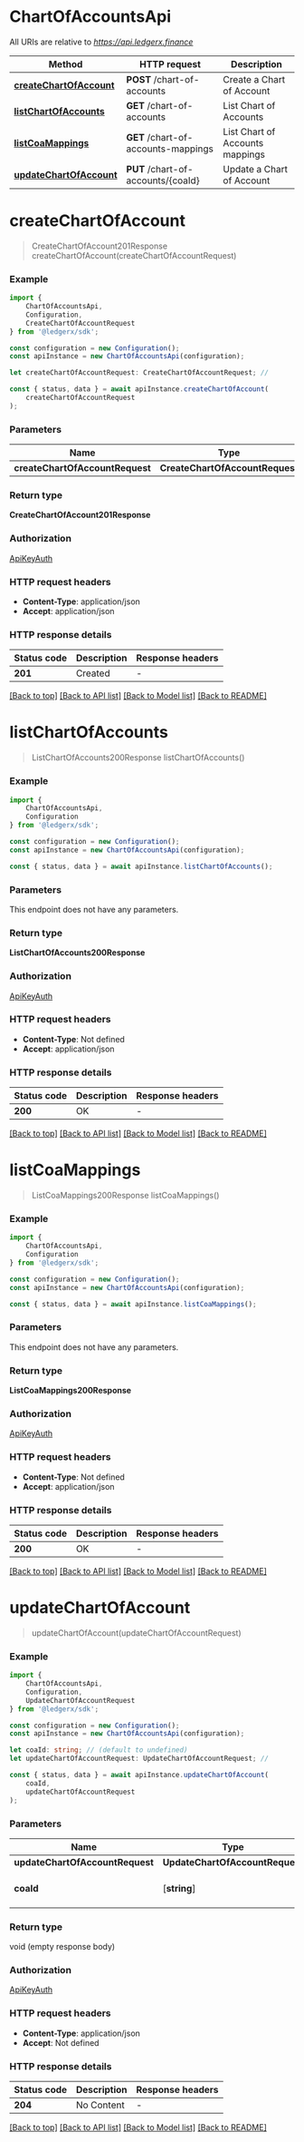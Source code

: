 # ChartOfAccountsApi

All URIs are relative to *https://api.ledgerx.finance*

|Method | HTTP request | Description|
|------------- | ------------- | -------------|
|[**createChartOfAccount**](#createchartofaccount) | **POST** /chart-of-accounts | Create a Chart of Account|
|[**listChartOfAccounts**](#listchartofaccounts) | **GET** /chart-of-accounts | List Chart of Accounts|
|[**listCoaMappings**](#listcoamappings) | **GET** /chart-of-accounts-mappings | List Chart of Accounts mappings|
|[**updateChartOfAccount**](#updatechartofaccount) | **PUT** /chart-of-accounts/{coaId} | Update a Chart of Account|

# **createChartOfAccount**
> CreateChartOfAccount201Response createChartOfAccount(createChartOfAccountRequest)


### Example

```typescript
import {
    ChartOfAccountsApi,
    Configuration,
    CreateChartOfAccountRequest
} from '@ledgerx/sdk';

const configuration = new Configuration();
const apiInstance = new ChartOfAccountsApi(configuration);

let createChartOfAccountRequest: CreateChartOfAccountRequest; //

const { status, data } = await apiInstance.createChartOfAccount(
    createChartOfAccountRequest
);
```

### Parameters

|Name | Type | Description  | Notes|
|------------- | ------------- | ------------- | -------------|
| **createChartOfAccountRequest** | **CreateChartOfAccountRequest**|  | |


### Return type

**CreateChartOfAccount201Response**

### Authorization

[ApiKeyAuth](../README.md#ApiKeyAuth)

### HTTP request headers

 - **Content-Type**: application/json
 - **Accept**: application/json


### HTTP response details
| Status code | Description | Response headers |
|-------------|-------------|------------------|
|**201** | Created |  -  |

[[Back to top]](#) [[Back to API list]](../README.md#documentation-for-api-endpoints) [[Back to Model list]](../README.md#documentation-for-models) [[Back to README]](../README.md)

# **listChartOfAccounts**
> ListChartOfAccounts200Response listChartOfAccounts()


### Example

```typescript
import {
    ChartOfAccountsApi,
    Configuration
} from '@ledgerx/sdk';

const configuration = new Configuration();
const apiInstance = new ChartOfAccountsApi(configuration);

const { status, data } = await apiInstance.listChartOfAccounts();
```

### Parameters
This endpoint does not have any parameters.


### Return type

**ListChartOfAccounts200Response**

### Authorization

[ApiKeyAuth](../README.md#ApiKeyAuth)

### HTTP request headers

 - **Content-Type**: Not defined
 - **Accept**: application/json


### HTTP response details
| Status code | Description | Response headers |
|-------------|-------------|------------------|
|**200** | OK |  -  |

[[Back to top]](#) [[Back to API list]](../README.md#documentation-for-api-endpoints) [[Back to Model list]](../README.md#documentation-for-models) [[Back to README]](../README.md)

# **listCoaMappings**
> ListCoaMappings200Response listCoaMappings()


### Example

```typescript
import {
    ChartOfAccountsApi,
    Configuration
} from '@ledgerx/sdk';

const configuration = new Configuration();
const apiInstance = new ChartOfAccountsApi(configuration);

const { status, data } = await apiInstance.listCoaMappings();
```

### Parameters
This endpoint does not have any parameters.


### Return type

**ListCoaMappings200Response**

### Authorization

[ApiKeyAuth](../README.md#ApiKeyAuth)

### HTTP request headers

 - **Content-Type**: Not defined
 - **Accept**: application/json


### HTTP response details
| Status code | Description | Response headers |
|-------------|-------------|------------------|
|**200** | OK |  -  |

[[Back to top]](#) [[Back to API list]](../README.md#documentation-for-api-endpoints) [[Back to Model list]](../README.md#documentation-for-models) [[Back to README]](../README.md)

# **updateChartOfAccount**
> updateChartOfAccount(updateChartOfAccountRequest)


### Example

```typescript
import {
    ChartOfAccountsApi,
    Configuration,
    UpdateChartOfAccountRequest
} from '@ledgerx/sdk';

const configuration = new Configuration();
const apiInstance = new ChartOfAccountsApi(configuration);

let coaId: string; // (default to undefined)
let updateChartOfAccountRequest: UpdateChartOfAccountRequest; //

const { status, data } = await apiInstance.updateChartOfAccount(
    coaId,
    updateChartOfAccountRequest
);
```

### Parameters

|Name | Type | Description  | Notes|
|------------- | ------------- | ------------- | -------------|
| **updateChartOfAccountRequest** | **UpdateChartOfAccountRequest**|  | |
| **coaId** | [**string**] |  | defaults to undefined|


### Return type

void (empty response body)

### Authorization

[ApiKeyAuth](../README.md#ApiKeyAuth)

### HTTP request headers

 - **Content-Type**: application/json
 - **Accept**: Not defined


### HTTP response details
| Status code | Description | Response headers |
|-------------|-------------|------------------|
|**204** | No Content |  -  |

[[Back to top]](#) [[Back to API list]](../README.md#documentation-for-api-endpoints) [[Back to Model list]](../README.md#documentation-for-models) [[Back to README]](../README.md)

